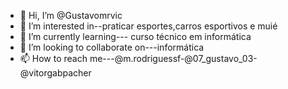 - 👋 Hi, I’m @Gustavomrvic
- 👀 I’m interested in--praticar esportes,carros esportivos e muié
- 🌱 I’m currently learning--- curso técnico em informática
- 💞️ I’m looking to collaborate on---informática
- 📫 How to reach me---@m.rodriguessf-@07_gustavo_03-@vitorgabpacher

<!---
Gustavomrvic/Gustavomrvic is a ✨ special ✨ repository because its `README.md` (this file) appears on your GitHub profile.
You can click the Preview link to take a look at your changes.
--->
